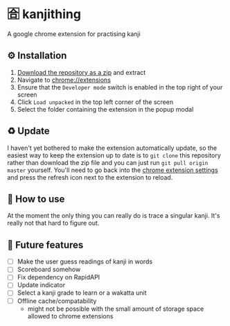 # :u5408: kanjithing
A google chrome extension for practising kanji

## :gear: Installation
1. [Download the repository as a zip](https://github.com/aiden2480/kanjithing/zipball/main) and extract
2. Navigate to [chrome://extensions](chrome://extensions)
3. Ensure that the `Developer mode` switch is enabled in the top right of your screen
4. Click `Load unpacked` in the top left corner of the screen
5. Select the folder containing the extension in the popup modal

## :recycle: Update
I haven't yet bothered to make the extension automatically update, so the easiest way to keep the extension up to date
is to `git clone` this repository rather than download the zip file and you can just run `git pull origin master` yourself.
You'll need to go back into the [chrome extension settings](chrome://extensions) and press the refresh icon next to the extension to reload.

## :open_book: How to use
At the moment the only thing you can really do is trace a singular kanji. It's really not that hard to figure out.

## :memo: Future features
- [ ] Make the user guess readings of kanji in words
- [ ] Scoreboard somehow
- [ ] Fix dependency on RapidAPI
- [ ] Update indicator
- [ ] Select a kanji grade to learn or a wakatta unit
- [ ] Offline cache/compatability
    * might not be possible with the small amount of storage space allowed to chrome extensions